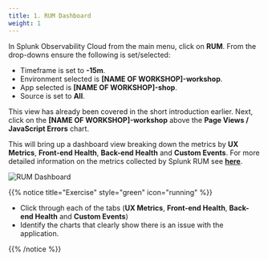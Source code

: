```yaml
---
title: 1. RUM Dashboard
weight: 1
---
```


In Splunk Observability Cloud from the main menu, click on **RUM**. From the drop-downs ensure the following is set/selected:

* Timeframe is set to **-15m**.
* Environment selected is **[NAME OF WORKSHOP]-workshop**.
* App selected is **[NAME OF WORKSHOP]-shop**.
* Source is set to **All**.

This view has already been covered in the short introduction earlier. Next, click on the **[NAME OF WORKSHOP]-workshop** above the **Page Views / JavaScript Errors** chart.

This will bring up a dashboard view breaking down the metrics by **UX Metrics**, **Front-end Health**, **Back-end Health** and **Custom Events**. For more detailed information on the metrics collected by Splunk RUM see [**here**](https://docs.splunk.com/observability/en/gdi/get-data-in/rum/browser/rum-browser-data-model.html#rum-browser-data).

![RUM Dashboard](../images/rum-dashboard.png)

{{% notice title="Exercise" style="green" icon="running" %}}

* Click through each of the tabs (**UX Metrics**, **Front-end Health**, **Back-end Health** and **Custom Events**)
* Identify the charts that clearly show there is an issue with the application.

{{% /notice %}}

